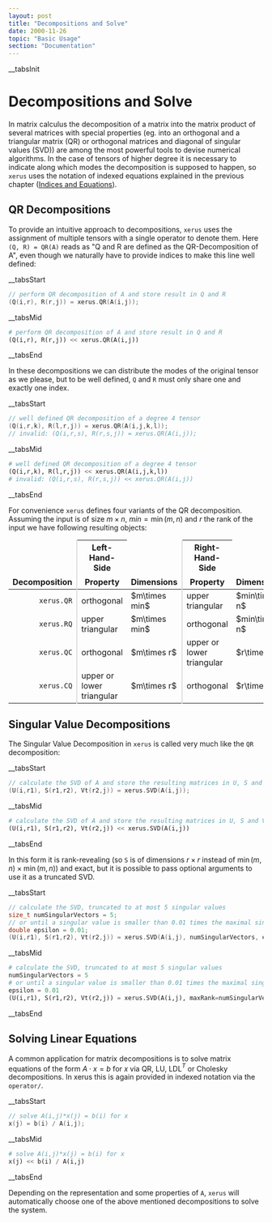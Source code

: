 ```yaml
---
layout: post
title: "Decompositions and Solve"
date: 2000-11-26
topic: "Basic Usage"
section: "Documentation"
---
```

__tabsInit
# Decompositions and Solve

In matrix calculus the decomposition of a matrix into the matrix product of several matrices with special properties (eg.
into an orthogonal and a triangular matrix (QR) or orthogonal matrices and diagonal of singular values (SVD)) are among the
most powerful tools to devise numerical algorithms. In the case of tensors of higher degree it is necessary to indicate along
which modes the decomposition is supposed to happen, so `xerus` uses the notation of indexed equations explained in the previous
chapter ([Indices and Equations](/indices)).

## QR Decompositions
To provide an intuitive approach to decompositions, `xerus` uses the assignment of multiple tensors with a single operator to 
denote them. Here `(Q, R) = QR(A)` reads as "Q and R are defined as the QR-Decomposition of A", even though we naturally have
to provide indices to make this line well defined:

__tabsStart
~~~ cpp
// perform QR decomposition of A and store result in Q and R
(Q(i,r), R(r,j)) = xerus.QR(A(i,j));
~~~
__tabsMid
~~~ py
# perform QR decomposition of A and store result in Q and R
(Q(i,r), R(r,j)) << xerus.QR(A(i,j))
~~~
__tabsEnd

In these decompositions we can distribute the modes of the original tensor as we please, but to be well defined, `Q` and `R` must
only share one and exactly one index.

__tabsStart
~~~ cpp
// well defined QR decomposition of a degree 4 tensor
(Q(i,r,k), R(l,r,j)) = xerus.QR(A(i,j,k,l));
// invalid: (Q(i,r,s), R(r,s,j)) = xerus.QR(A(i,j));
~~~
__tabsMid
~~~ py
# well defined QR decomposition of a degree 4 tensor
(Q(i,r,k), R(l,r,j)) << xerus.QR(A(i,j,k,l))
# invalid: (Q(i,r,s), R(r,s,j)) << xerus.QR(A(i,j))
~~~
__tabsEnd

For convenience `xerus` defines four variants of the QR decomposition. Assuming the input is of size $m\times n$, $min = \operatorname{min}(m,n)$
and $r$ the rank of the input we have following resulting objects:

<table class="table">
  <thead>
    <tr>
      <th style="border: none;"></th>
      <th style="border-bottom: none; border-left: 2px solid #ddd;">Left-Hand-Side</th>
      <th style="border: none;"></th>
      <th style="border-bottom: none; border-left: 2px solid #ddd; ">Right-Hand-Side</th>
      <th style="border: none;"></th>
    </tr>
    <tr>
      <th style="border-top: none;">Decomposition</th>
      <th style="border-top: none; border-left: 2px solid #ddd;">Property</th>
      <th style="border-top: none;">Dimensions</th>
      <th style="border-top: none; border-left: 2px solid #ddd;">Property</th>
      <th style="border-top: none;">Dimensions</th>
    </tr>
  </thead>
  <tbody>
    <tr>
      <td style="text-align: right"><code class="highlighter-rouge">xerus.QR</code></td>
      <td style="border-left: 2px solid #ddd;">orthogonal</td>
      <td>$m\times min$</td>
      <td style="border-left: 2px solid #ddd;">upper triangular</td>
      <td>$min\times n$</td>
    </tr>
    <tr>
      <td style="text-align: right"><code class="highlighter-rouge">xerus.RQ</code></td>
      <td style="border-left: 2px solid #ddd;">upper triangular</td>
      <td>$m\times min$</td>
      <td style="border-left: 2px solid #ddd;">orthogonal</td>
      <td>$min\times n$</td>
    </tr>
    <tr>
      <td style="text-align: right"><code class="highlighter-rouge">xerus.QC</code></td>
      <td style="border-left: 2px solid #ddd;">orthogonal</td>
      <td>$m\times r$</td>
      <td style="border-left: 2px solid #ddd;">upper or lower triangular</td>
      <td>$r\times n$</td>
    </tr>
    <tr>
      <td style="text-align: right"><code class="highlighter-rouge">xerus.CQ</code></td>
      <td style="border-left: 2px solid #ddd;">upper or lower triangular</td>
      <td>$m\times r$</td>
      <td style="border-left: 2px solid #ddd;">orthogonal</td>
      <td>$r\times n$</td>
    </tr>
  </tbody>
</table>


## Singular Value Decompositions

The Singular Value Decomposition in `xerus` is called very much like the `QR` decomposition:

__tabsStart
~~~ cpp
// calculate the SVD of A and store the resulting matrices in U, S and Vt
(U(i,r1), S(r1,r2), Vt(r2,j)) = xerus.SVD(A(i,j));
~~~
__tabsMid
~~~ py
# calculate the SVD of A and store the resulting matrices in U, S and Vt
(U(i,r1), S(r1,r2), Vt(r2,j)) << xerus.SVD(A(i,j))
~~~
__tabsEnd

In this form it is rank-revealing (so `S` is of dimensions $r\times r$ instead of $\operatorname{min}(m,n)\times\operatorname{min}(m,n)$)
and exact, but it is possible to pass optional arguments to use it as a truncated SVD.

__tabsStart
~~~ cpp
// calculate the SVD, truncated to at most 5 singular values
size_t numSingularVectors = 5;
// or until a singular value is smaller than 0.01 times the maximal singular value
double epsilon = 0.01;
(U(i,r1), S(r1,r2), Vt(r2,j)) = xerus.SVD(A(i,j), numSingularVectors, epsilon);
~~~
__tabsMid
~~~ py
# calculate the SVD, truncated to at most 5 singular values
numSingularVectors = 5
# or until a singular value is smaller than 0.01 times the maximal singular value
epsilon = 0.01
(U(i,r1), S(r1,r2), Vt(r2,j)) = xerus.SVD(A(i,j), maxRank=numSingularVectors, eps=epsilon);
~~~
__tabsEnd


## Solving Linear Equations

A common application for matrix decompositions is to solve matrix equations of the form $A\cdot x = b$ for $x$ via QR, LU,
LDL$^T$ or Cholesky decompositions. In xerus this is again provided in indexed notation via the `operator/`.

__tabsStart
~~~ cpp
// solve A(i,j)*x(j) = b(i) for x
x(j) = b(i) / A(i,j);
~~~
__tabsMid
~~~ py
# solve A(i,j)*x(j) = b(i) for x
x(j) << b(i) / A(i,j)
~~~
__tabsEnd

Depending on the representation and some properties of `A`, `xerus` will automatically choose one of the above mentioned decompositions
to solve the system.
